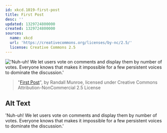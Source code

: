 ```yaml
---
id: xkcd.1019-first-post
title: First Post
desc: ''
updated: 1329724800000
created: 1329724800000
sources:
  name: xkcd
  url: 'https://creativecommons.org/licenses/by-nc/2.5/'
  license: Creative Commons 2.5
---
```

!['Nuh-uh! We let users vote on comments and display them by number of votes. Everyone knows that makes it impossible for a few persistent voices to dominate the discussion.'](https://imgs.xkcd.com/comics/first_post.png)
> "[First Post](https://xkcd.com/1019/)", by Randall Munroe, licensed under Creative Commons Attribution-NonCommercial 2.5 License

## Alt Text
'Nuh-uh! We let users vote on comments and display them by number of votes. Everyone knows that makes it impossible for a few persistent voices to dominate the discussion.'
